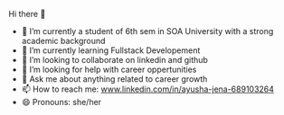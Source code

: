  Hi there 👋


- 🔭 I’m currently a student of 6th sem in SOA University with a strong academic background
- 🌱 I’m currently learning Fullstack Developement 
- 👯 I’m looking to collaborate on linkedin and github 
- 🤔 I’m looking for help with career oppertunities
- 💬 Ask me about anything related to career growth 
- 📫 How to reach me: www.linkedin.com/in/ayusha-jena-689103264
- 😄 Pronouns: she/her


